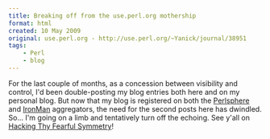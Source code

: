 ```yaml
---
title: Breaking off from the use.perl.org mothership
format: html
created: 10 May 2009
original: use.perl.org - http://use.perl.org/~Yanick/journal/38951
tags:
    - Perl
    - blog
---
```


<p>
For the last couple of months, as a concession between
visibility and control, I'd been double-posting my blog
entries both here and on my
personal blog.
But now that my blog is registered on both the
<a href="http://perlsphere.net/" rel="nofollow">Perlsphere</a> and
<a href="http://ironman.enlightenedperl.org/" rel="nofollow">IronMan</a> aggregators,
the need for the second posts here has dwindled.  So... I'm going
on a limb and tentatively turn off the echoing.
See y'all on <a href="http://babyl.dyndns.org/techblog" rel="nofollow">Hacking Thy Fearful
Symmetry</a>!</p>
